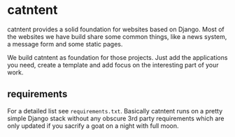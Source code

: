 # catntent
catntent provides a solid foundation for websites based on Django.
Most of the websites we have build share some common things, like
a news system, a message form and some static pages.

We build catntent as foundation for those projects. Just add the
applications you need, create a template and add focus on the
interesting part of your work.

## requirements
For a detailed list see ```requirements.txt```. Basically catntent
runs on a pretty simple Django stack without any obscure 3rd party
requirements which are only updated if you sacrify a goat on a
night with full moon.
